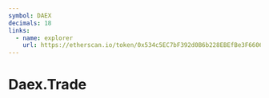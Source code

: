 ```yaml
---
symbol: DAEX
decimals: 18
links:
  - name: explorer
    url: https://etherscan.io/token/0x534c5EC7bF392d0B6b228EBEfBe3F6606a2b3484
---
```


# Daex.Trade
